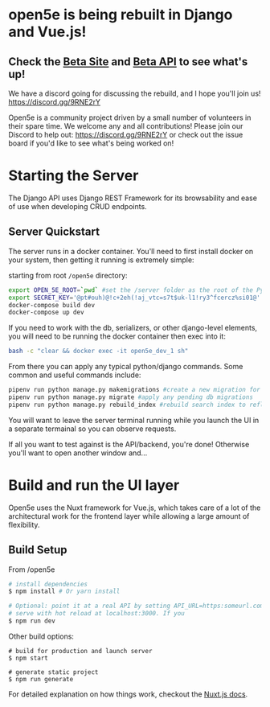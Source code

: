 # open5e is being rebuilt in Django and Vue.js!

## Check the [Beta Site](https://beta.open5e.com) and [Beta API](https://api-beta.open5e.com) to see what's up!

We have a discord going for discussing the rebuild, and I hope you'll join us! https://discord.gg/9RNE2rY 

Open5e is a community project driven by a small number of volunteers in their spare time. We welcome any and all contributions! Please join our Discord to help out: https://discord.gg/9RNE2rY or check out the issue board if you'd like to see what's being worked on!

# Starting the Server

The Django API uses Django REST Framework for its browsability and ease of use when developing CRUD endpoints.

## Server Quickstart

The server runs in a docker container. You'll need to first install docker on your system, then getting it running is extremely simple:

starting from root `/open5e` directory:

``` bash
export OPEN_5E_ROOT=`pwd` #set the /server folder as the root of the Python project
export SECRET_KEY='@pt#ouh)@!c+2eh(!aj_vtc=s7t$uk-l1!ry3^fcercz%si01@' # this should be a nukable test key that you're manually replacing at startup time for production
docker-compose build dev
docker-compose up dev
```

If you need to work with the db, serializers, or other django-level elements, you will need to be running the docker container then exec into it:

``` bash
bash -c "clear && docker exec -it open5e_dev_1 sh"
```

From there you can apply any typical python/django commands. Some common and useful commands include:

``` python
pipenv run python manage.py makemigrations #create a new migration for the db
pipenv run python manage.py migrate #apply any pending db migrations
pipenv run python manage.py rebuild_index #rebuild search index to reflect model or indexer changes
```

You will want to leave the server terminal running while you launch the UI in a separate termainal so you can observe requests.

If all you want to test against is the API/backend, you're done! Otherwise you'll want to open another window and...


# Build and run the UI layer

Open5e uses the Nuxt framework for Vue.js, which takes care of a lot of the architectural work for the frontend layer while allowing a large amount of flexibility.

## Build Setup

From /open5e

``` bash
# install dependencies
$ npm install # Or yarn install

# Optional: point it at a real API by setting API_URL=https:someurl.com
# serve with hot reload at localhost:3000. If you 
$ npm run dev
```

Other build options:
```
# build for production and launch server
$ npm start

# generate static project
$ npm run generate
```

For detailed explanation on how things work, checkout the [Nuxt.js docs](https://github.com/nuxt/nuxt.js).
